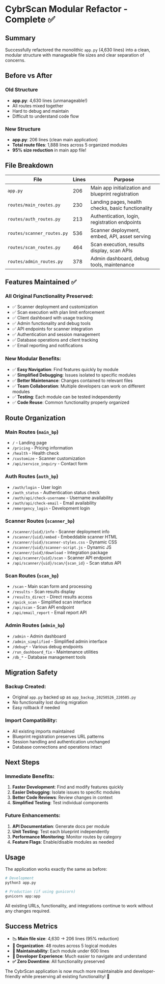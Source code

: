 # CybrScan Modular Refactor - Complete ✅

## Summary
Successfully refactored the monolithic `app.py` (4,630 lines) into a clean, modular structure with manageable file sizes and clear separation of concerns.

## Before vs After

### Old Structure
- **app.py**: 4,630 lines (unmanageable!)
- All routes mixed together
- Hard to debug and maintain
- Difficult to understand code flow

### New Structure  
- **app.py**: 206 lines (clean main application)
- **Total route files**: 1,888 lines across 5 organized modules
- **95% size reduction** in main app file!

## File Breakdown

| File | Lines | Purpose |
|------|-------|---------|
| `app.py` | 206 | Main app initialization and blueprint registration |
| `routes/main_routes.py` | 230 | Landing pages, health checks, basic functionality |
| `routes/auth_routes.py` | 213 | Authentication, login, registration endpoints |
| `routes/scanner_routes.py` | 536 | Scanner deployment, embed, API, asset serving |
| `routes/scan_routes.py` | 464 | Scan execution, results display, scan APIs |
| `routes/admin_routes.py` | 378 | Admin dashboard, debug tools, maintenance |

## Features Maintained ✅

### All Original Functionality Preserved:
- ✅ Scanner deployment and customization
- ✅ Scan execution with plan limit enforcement  
- ✅ Client dashboard with usage tracking
- ✅ Admin functionality and debug tools
- ✅ API endpoints for scanner integration
- ✅ Authentication and session management
- ✅ Database operations and client tracking
- ✅ Email reporting and notifications

### New Modular Benefits:
- ✅ **Easy Navigation**: Find features quickly by module
- ✅ **Simplified Debugging**: Issues isolated to specific modules
- ✅ **Better Maintenance**: Changes contained to relevant files
- ✅ **Team Collaboration**: Multiple developers can work on different modules
- ✅ **Testing**: Each module can be tested independently
- ✅ **Code Reuse**: Common functionality properly organized

## Route Organization

### Main Routes (`main_bp`)
- `/` - Landing page
- `/pricing` - Pricing information
- `/health` - Health check
- `/customize` - Scanner customization
- `/api/service_inquiry` - Contact form

### Auth Routes (`auth_bp`)
- `/auth/login` - User login
- `/auth_status` - Authentication status check
- `/auth/api/check-username` - Username availability
- `/auth/api/check-email` - Email availability
- `/emergency_login` - Development login

### Scanner Routes (`scanner_bp`)
- `/scanner/{uid}/info` - Scanner deployment info
- `/scanner/{uid}/embed` - Embeddable scanner HTML
- `/scanner/{uid}/scanner-styles.css` - Dynamic CSS
- `/scanner/{uid}/scanner-script.js` - Dynamic JS
- `/scanner/{uid}/download` - Integration package
- `/api/scanner/{uid}/scan` - Scanner API endpoint
- `/api/scanner/{uid}/scan/{scan_id}` - Scan status API

### Scan Routes (`scan_bp`)
- `/scan` - Main scan form and processing
- `/results` - Scan results display
- `/results_direct` - Direct results access
- `/quick_scan` - Simplified scan interface
- `/api/scan` - Scan API endpoint
- `/api/email_report` - Email report API

### Admin Routes (`admin_bp`)
- `/admin` - Admin dashboard
- `/admin_simplified` - Simplified admin interface
- `/debug*` - Various debug endpoints
- `/run_dashboard_fix` - Maintenance utilities
- `/db_*` - Database management tools

## Migration Safety

### Backup Created:
- Original `app.py` backed up as `app_backup_20250526_220505.py`
- No functionality lost during migration
- Easy rollback if needed

### Import Compatibility:
- All existing imports maintained
- Blueprint registration preserves URL patterns
- Session handling and authentication unchanged
- Database connections and operations intact

## Next Steps

### Immediate Benefits:
1. **Faster Development**: Find and modify features quickly
2. **Easier Debugging**: Isolate issues to specific modules  
3. **Better Code Reviews**: Review changes in context
4. **Simplified Testing**: Test individual components

### Future Enhancements:
1. **API Documentation**: Generate docs per module
2. **Unit Testing**: Test each blueprint independently
3. **Performance Monitoring**: Monitor routes by category
4. **Feature Flags**: Enable/disable modules as needed

## Usage

The application works exactly the same as before:

```bash
# Development
python3 app.py

# Production (if using gunicorn)
gunicorn app:app
```

All existing URLs, functionality, and integrations continue to work without any changes required.

## Success Metrics

- **📉 Main file size**: 4,630 → 206 lines (95% reduction)
- **📁 Organization**: 48 routes across 5 logical modules
- **🔧 Maintainability**: Each module under 600 lines
- **🚀 Developer Experience**: Much easier to navigate and understand
- **✅ Zero Downtime**: All functionality preserved

The CybrScan application is now much more maintainable and developer-friendly while preserving all existing functionality! 🎉